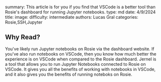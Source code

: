 summary: This article is for you if you find that VSCode is a better tool than Rosie's dashboard for running Jupyter notebooks.
type: md
date: 4/9/2024
title: 
image: 
difficulty: intermediate
authors: Lucas Gral
categories: Rosie,SSH,Jupyter

## Why Read?

You've likely run Jupyter notebooks on Rosie via the dashboard website. If you've also run notebooks on VSCode, then you know how much better the experience is on VSCode when compared to the Rosie dashboard. Jernel is a tool that allows you to run Jupyter Notebooks connected to Rosie on VSCode. It gives you all the benefits of working with notebooks in VSCode, and it also gives you the benefits of running noteboks on Rosie.

